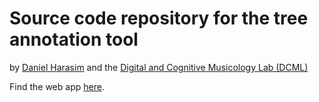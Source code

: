 # Source code repository for the tree annotation tool

by [Daniel Harasim](https://dcml.epfl.ch/lab/harasim/) 
and the [Digital and Cognitive Musicology Lab (DCML)](https://dcml.epfl.ch)

Find the web app [here](https://dcmlab.github.io/tree-annotation-code/).
